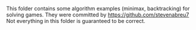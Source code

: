 This folder contains some algorithm examples (minimax, backtracking) for solving games.
They were committed by https://github.com/stevenabreu7
Not everything in this folder is guaranteed to be correct.
